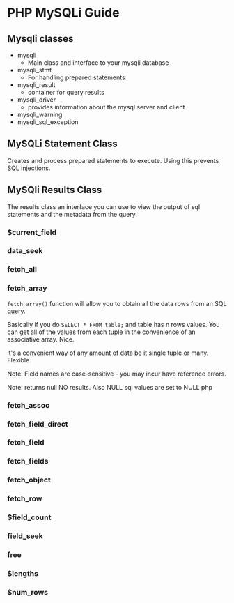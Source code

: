 # PHP MySQLi Guide 

## Mysqli classes

* mysqli
    * Main class and interface to your mysqli database
* mysqli_​stmt
    * For handling prepared statements
* mysqli_​result
    * container for query results
* mysqli_​driver
    * provides information about the mysql server and client
* mysqli_​warning
* mysqli_​sql_​exception


## MySQLi Statement Class

Creates and process prepared statements to execute.
Using this prevents SQL injections.

## MySQli Results Class

The results class an interface you can use to view the output of sql statements and the metadata from the query.

### $current_​field
### data_​seek
### fetch_​all
### fetch_​array

`fetch_array()` function will allow you to obtain all the data rows from an SQL query.

Basically if you do `SELECT * FROM table;` and table has n rows values. You can get all of the values from each tuple in the convenience of an associative array. Nice.

it's a convenient way of any amount of data be it single tuple or many. Flexible.

Note: Field names are case-sensitive - you may incur have reference errors.

Note: returns null NO results. Also NULL sql values are set to NULL php

### fetch_​assoc
### fetch\_​field\_​direct
### fetch_​field
### fetch_​fields
### fetch_​object
### fetch_​row



### $field_​count
### field_​seek
### free
### $lengths
### $num_rows

